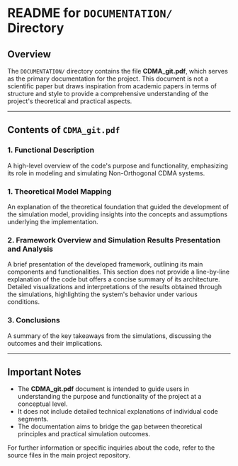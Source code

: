 # README for `DOCUMENTATION/` Directory

## Overview  
The `DOCUMENTATION/` directory contains the file **CDMA_git.pdf**, which serves as the primary documentation for the project. 
This document is not a scientific paper but draws inspiration from academic papers in terms of structure and style to provide 
a comprehensive understanding of the project's theoretical and practical aspects.

---

## Contents of `CDMA_git.pdf`  

### 1. Functional Description  
A high-level overview of the code's purpose and functionality, emphasizing its role in modeling 
and simulating Non-Orthogonal CDMA systems.

### 1. Theoretical Model Mapping  
An explanation of the theoretical foundation that guided the development of the simulation model, 
providing insights into the concepts and assumptions underlying the implementation.

### 2. Framework Overview and Simulation Results Presentation and Analysis  
A brief presentation of the developed framework, outlining its main components and functionalities. 
This section does not provide a line-by-line explanation of the code but offers a concise summary of its architecture.
Detailed visualizations and interpretations of the results obtained through the simulations, 
highlighting the system's behavior under various conditions.

### 3. Conclusions  
A summary of the key takeaways from the simulations, discussing the outcomes and their implications.

---

## Important Notes  
- The **CDMA_git.pdf** document is intended to guide users in understanding the purpose and functionality of the project at a conceptual level.  
- It does not include detailed technical explanations of individual code segments.  
- The documentation aims to bridge the gap between theoretical principles and practical simulation outcomes.  

For further information or specific inquiries about the code, refer to the source files in the main project repository.
